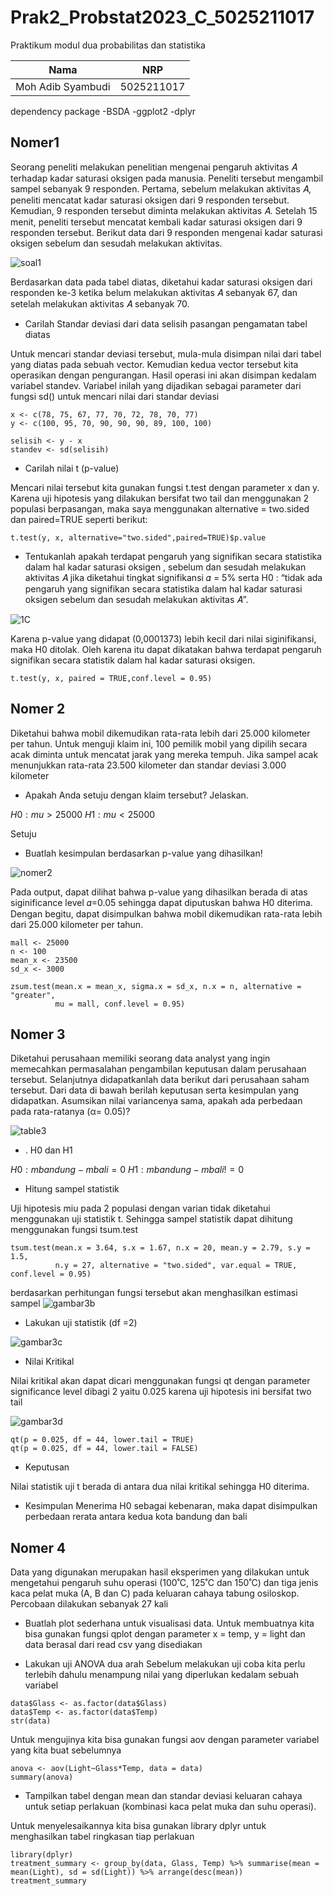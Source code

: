 # Prak2_Probstat2023_C_5025211017
Praktikum modul dua probabilitas dan statistika 

| **Nama** | **NRP** | 
| ------------- | :---------: |
| Moh Adib Syambudi  | 5025211017 | 

dependency package
-BSDA
-ggplot2
-dplyr

## Nomer1
Seorang peneliti melakukan penelitian mengenai pengaruh aktivitas 𝐴 terhadap kadar saturasi oksigen pada manusia. Peneliti tersebut mengambil sampel
sebanyak 9 responden. Pertama, sebelum melakukan aktivitas 𝐴, peneliti mencatat kadar saturasi oksigen dari 9 responden tersebut. Kemudian, 9 responden tersebut
diminta melakukan aktivitas 𝐴. Setelah 15 menit, peneliti tersebut mencatat kembali kadar saturasi oksigen dari 9 responden tersebut. Berikut data dari 9
responden mengenai kadar saturasi oksigen sebelum dan sesudah melakukan aktivitas.

![soal1](table1.png)

Berdasarkan data pada tabel diatas, diketahui kadar saturasi oksigen dari responden ke-3 ketika belum melakukan aktivitas 𝐴 sebanyak 67, dan setelah
melakukan aktivitas 𝐴 sebanyak 70.

* Carilah Standar deviasi dari data selisih pasangan pengamatan tabel diatas

Untuk mencari standar deviasi tersebut, mula-mula disimpan nilai dari tabel yang diatas pada sebuah vector. Kemudian kedua vector tersebut kita operasikan dengan
pengurangan. Hasil operasi ini akan disimpan kedalam variabel standev. Variabel inilah yang dijadikan sebagai parameter dari fungsi sd() untuk mencari nilai dari standar deviasi
```
x <- c(78, 75, 67, 77, 70, 72, 78, 70, 77)
y <- c(100, 95, 70, 90, 90, 90, 89, 100, 100)

selisih <- y - x
standev <- sd(selisih)
```

* Carilah nilai t (p-value)

Mencari nilai tersebut kita gunakan fungsi t.test dengan parameter x dan y. Karena uji hipotesis yang dilakukan bersifat two tail dan menggunakan 2 populasi berpasangan, maka saya menggunakan alternative = two.sided dan paired=TRUE seperti berikut:

```
t.test(y, x, alternative="two.sided",paired=TRUE)$p.value
```

* Tentukanlah apakah terdapat pengaruh yang signifikan secara statistika dalam hal kadar saturasi oksigen , sebelum dan sesudah melakukan aktivitas 𝐴 jika
diketahui tingkat signifikansi 𝛼 = 5% serta H0 : “tidak ada pengaruh yang signifikan secara statistika dalam hal kadar saturasi oksigen sebelum dan sesudah
melakukan aktivitas 𝐴”.

![1C](nomer2.png)

Karena p-value yang didapat (0,0001373) lebih kecil dari nilai siginifikansi, maka H0 ditolak. Oleh karena itu dapat dikatakan bahwa terdapat pengaruh signifikan secara statistik dalam hal kadar saturasi oksigen. 

```
t.test(y, x, paired = TRUE,conf.level = 0.95)
```

## Nomer 2
Diketahui bahwa mobil dikemudikan rata-rata lebih dari 25.000 kilometer per tahun. Untuk menguji klaim ini, 100 pemilik mobil yang dipilih secara acak
diminta untuk mencatat jarak yang mereka tempuh. Jika sampel acak menunjukkan rata-rata 23.500 kilometer dan standar deviasi 3.000 kilometer

* Apakah Anda setuju dengan klaim tersebut? Jelaskan.

$H0 :  mu > 25000$ 
$H1 :  mu   < 25000$ 

Setuju

* Buatlah kesimpulan berdasarkan p-value yang dihasilkan!

![nomer2](nomer2.png)

Pada output, dapat dilihat bahwa p-value yang dihasilkan berada di atas siginificance level 𝛼=0.05 sehingga dapat diputuskan bahwa H0 diterima. Dengan begitu, dapat disimpulkan bahwa mobil dikemudikan rata-rata lebih dari 25.000 kilometer per tahun.

```
mall <- 25000
n <- 100
mean_x <- 23500
sd_x <- 3000

zsum.test(mean.x = mean_x, sigma.x = sd_x, n.x = n, alternative = "greater",
          mu = mall, conf.level = 0.95)
```

## Nomer 3

Diketahui perusahaan memiliki seorang data analyst yang ingin memecahkan permasalahan pengambilan keputusan dalam perusahaan tersebut. Selanjutnya
didapatkanlah data berikut dari perusahaan saham tersebut. Dari data di bawah berilah keputusan serta kesimpulan yang didapatkan. Asumsikan
nilai variancenya sama, apakah ada perbedaan pada rata-ratanya (α= 0.05)? 

![table3](table3.png)

* . H0 dan H1

$H0 :m bandung - m bali = 0$
$H1 :m bandung - m bali != 0$

* Hitung sampel statistik

Uji hipotesis miu pada 2 populasi dengan varian tidak diketahui menggunakan uji statistik t. Sehingga sampel statistik dapat dihitung menggunakan fungsi tsum.test

```
tsum.test(mean.x = 3.64, s.x = 1.67, n.x = 20, mean.y = 2.79, s.y = 1.5, 
          n.y = 27, alternative = "two.sided", var.equal = TRUE, conf.level = 0.95)
```
berdasarkan perhitungan fungsi tersebut akan menghasilkan estimasi sampel
![gambar3b](3b.png)

* Lakukan uji statistik (df =2)

![gambar3c](3c.png)

* Nilai Kritikal

Nilai kritikal akan dapat dicari menggunakan fungsi qt dengan parameter significance level dibagi 2 yaitu 0.025 karena uji hipotesis ini bersifat two tail

![gambar3d](3d.png)

```
qt(p = 0.025, df = 44, lower.tail = TRUE)
qt(p = 0.025, df = 44, lower.tail = FALSE)
```

* Keputusan

Nilai statistik uji t berada di antara dua nilai kritikal sehingga H0 diterima.

* Kesimpulan
Menerima H0 sebagai kebenaran, maka dapat disimpulkan perbedaan rerata antara kedua kota bandung dan bali

## Nomer 4

Data yang digunakan merupakan hasil eksperimen yang dilakukan untuk mengetahui pengaruh suhu operasi (100˚C, 125˚C dan 150˚C) dan tiga jenis kaca
pelat muka (A, B dan C) pada keluaran cahaya tabung osiloskop. Percobaan dilakukan sebanyak 27 kali 

* Buatlah plot sederhana untuk visualisasi data.
Untuk membuatnya kita bisa gunakan fungsi qplot dengan parameter  x = temp, y = light dan data berasal dari read csv yang disediakan 


* Lakukan uji ANOVA dua arah
Sebelum melakukan uji coba kita perlu terlebih dahulu menampung nilai yang diperlukan kedalam sebuah variabel
```
data$Glass <- as.factor(data$Glass)
data$Temp <- as.factor(data$Temp)
str(data)

```
Untuk mengujinya kita bisa gunakan fungsi aov dengan parameter variabel yang kita buat sebelumnya
```
anova <- aov(Light~Glass*Temp, data = data)
summary(anova)
```


* Tampilkan tabel dengan mean dan standar deviasi keluaran cahaya untuk setiap perlakuan (kombinasi kaca pelat muka dan suhu operasi).

Untuk menyelesaikannya kita bisa gunakan library dplyr untuk menghasilkan tabel ringkasan tiap perlakuan

```
library(dplyr)
treatment_summary <- group_by(data, Glass, Temp) %>% summarise(mean = mean(Light), sd = sd(Light)) %>% arrange(desc(mean))
treatment_summary
```



